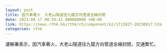 ```yaml
---
layout: post
title: 因汽車著火　大老山隧道往九龍方向管道全線封閉
date: 2023-08-17 08:59:41.000000000 +08:00
link: https://news.rthk.hk/rthk/ch/component/k2/1713827-20230817.htm
categories: rthk
---
```


運輸署表示，因汽車著火，大老山隧道往九龍方向管道全線封閉，交通繁忙。
